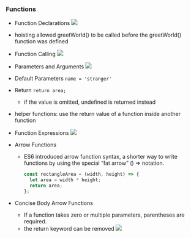 ### Functions
- Function Declarations
![](https://content.codecademy.com/courses/learn-javascript-functions/Diagram/declaration.svg)
- hoisting allowed greetWorld() to be called before the greetWorld() function was defined

- Function Calling
![](https://content.codecademy.com/courses/learn-javascript-functions/Diagram/function%20execution.svg)


- Parameters and Arguments
![](https://content.codecademy.com/courses/learn-javascript-functions/Diagram/function_parameters.svg)

- Default Parameters `name = 'stranger'`

- Return `return area;`
    - if the value is omitted, undefined is returned instead
    
- helper functions: use the return value of a function inside another function


- Function Expressions
![](https://content.codecademy.com/courses/learn-javascript-functions/Diagram/expression.svg)

- Arrow Functions
    - ES6 introduced arrow function syntax, a shorter way to write functions by using the special “fat arrow” () => notation.
        ``` js
        const rectangleArea = (width, height) => {
          let area = width * height;
          return area;
        };
        ```

- Concise Body Arrow Functions
    - If a function takes zero or multiple parameters, parentheses are required.
    -  the return keyword can be removed
    ![](https://content.codecademy.com/courses/learn-javascript-functions/Diagram/return.svg)
    